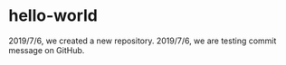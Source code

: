 # hello-world
2019/7/6, we created a new repository.
2019/7/6, we are testing commit message on GitHub.
